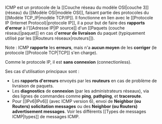 
ICMP est un protocole de la [[Couche réseau du modèle OSI|couche 3]] (réseau) du [[Modèle OSI|modèle OSI]], faisant partie des protocoles du [[Modèle TCP_IP|modèle TCP/IP]]. Il fonctionne en lien avec le [[Protocole IP (Internet Protocol)|protocole IP]], il a pour but de faire des **rapports d'erreur** à l'[[Adresse IP|IP source]] d'un [[Paquets (couche réseau)|paquet]] en cas d'**erreur de livraison** du paquet (typiquement utilisé par les [[Routeurs réseaux|routeurs]]).

Note : ICMP **rapporte** les **erreurs**, mais n'a **aucun moyen** de les **corriger** (le protocole [[Protocole TCP|TCP]] s'en charge).

Comme le protocole IP, il est **sans connexion** (connectionless).

Ses cas d'utilisation principaux sont : 
- Les **rapports d'erreurs** envoyés par les **routeurs** en cas de problème de livraison de paquets.
- Les **diagnostics** de **connexion** (par les administrateurs réseaux), via des lignes de commandes comme **ping**, **pathping**, et **traceroute**.
- Pour [[IPv6|IPv6]] (avec ICMP version 6), envoi de **Neighbor (ou Routers) solicitation messages** ou des **Neighbor (ou Routers) advertisement messages**. Voir les différents [[Types de messages ICMP|types]] de messages ICMP.

